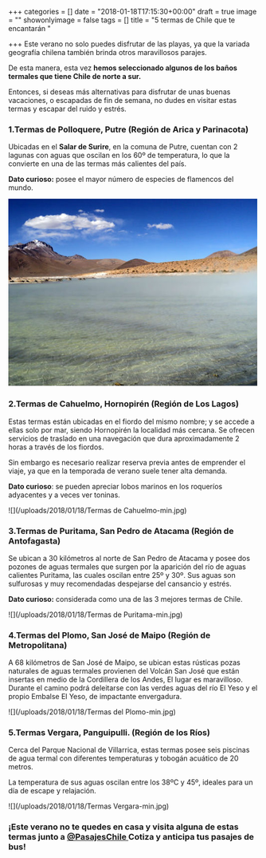 +++
categories = []
date = "2018-01-18T17:15:30+00:00"
draft = true
image = ""
showonlyimage = false
tags = []
title = "5 termas de Chile que te encantarán "

+++
Este verano no solo puedes disfrutar de las playas, ya que la variada geografía chilena también brinda otros maravillosos parajes.

De esta manera, esta vez **hemos seleccionado algunos de los baños termales que tiene Chile de norte a sur.**

Entonces, si deseas más alternativas para disfrutar de unas buenas vacaciones, o escapadas de fin de semana, no dudes en visitar estas termas y escapar del ruido y estrés.

### 1.Termas de Polloquere, Putre (Región de Arica y Parinacota)

Ubicadas en el **Salar de Surire**, en la comuna de Putre, cuentan con 2 lagunas con aguas que oscilan en los 60º de temperatura, lo que la convierte en una de las termas más calientes del país.

**Dato curioso:** posee el mayor número de especies de flamencos del mundo.

![](/uploads/2018/01/18/polloquere-min.jpg)

### 2.Termas de Cahuelmo, Hornopirén (Región de Los Lagos)

Estas termas están ubicadas en el fiordo del mismo nombre; y se accede a ellas solo por mar, siendo Hornopirén la localidad más cercana. Se ofrecen servicios de traslado en una navegación que dura aproximadamente 2 horas a través de los fiordos.

Sin embargo es necesario realizar reserva previa antes de emprender el viaje, ya que en la temporada de verano suele tener alta demanda.

**Dato curioso**: se pueden apreciar lobos marinos en los roqueríos adyacentes y  a veces ver toninas.

![](/uploads/2018/01/18/Termas de Cahuelmo-min.jpg)

### 3.Termas de Puritama, San Pedro de Atacama (Región de Antofagasta)

Se ubican a 30 kilómetros al norte de San Pedro de Atacama y posee dos pozones de aguas termales que surgen por la aparición del río de aguas calientes Puritama, las cuales oscilan entre 25º y 30º. Sus aguas son sulfurosas y muy recomendadas despejarse del cansancio y estrés.

**Dato curioso:** considerada como una de las 3 mejores termas de Chile.

![](/uploads/2018/01/18/Termas de Puritama-min.jpg)

### 4.Termas del Plomo, San José de Maipo (Región de Metropolitana)

A 68 kilómetros de San José de Maipo, se ubican estas rústicas pozas naturales de aguas termales provienen del Volcán San José que están insertas en medio de la Cordillera de los Andes, El lugar es maravilloso. Durante el camino podrá deleitarse con las verdes aguas del río El Yeso y el propio Embalse El Yeso, de impactante envergadura.

![](/uploads/2018/01/18/Termas del Plomo-min.jpg)

### 5.Termas Vergara, Panguipulli. (Región de los Ríos)

Cerca del Parque Nacional de Villarrica, estas termas posee seis piscinas de agua termal con diferentes temperaturas y tobogán acuático de 20 metros.

La temperatura de sus aguas oscilan entre los 38ºC y 45º, ideales para un día de escape y relajación.

![](/uploads/2018/01/18/Termas Vergara-min.jpg)

### ¡Este verano no te quedes en casa y visita alguna de estas termas junto a [@PasajesChile ](https://www.pasajeschile.cl/#!/) Cotiza y anticipa tus pasajes de bus!